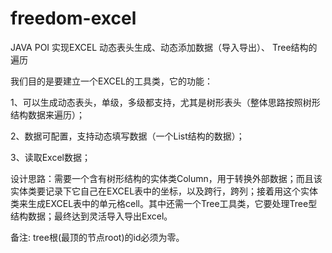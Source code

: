 # freedom-excel
JAVA POI 实现EXCEL 动态表头生成、动态添加数据（导入导出）、 Tree结构的遍历

我们目的是要建立一个EXCEL的工具类，它的功能：

1、可以生成动态表头，单级，多级都支持，尤其是树形表头（整体思路按照树形结构数据来遍历）；

2、数据可配置，支持动态填写数据（一个List结构的数据）；

3、读取Excel数据；

设计思路：需要一个含有树形结构的实体类Column，用于转换外部数据；而且该实体类要记录下它自己在EXCEL表中的坐标，以及跨行，跨列；接着用这个实体类来生成EXCEL表中的单元格cell。其中还需一个Tree工具类，它要处理Tree型结构数据；最终达到灵活导入导出Excel。

备注: tree根(最顶的节点root)的id必须为零。
